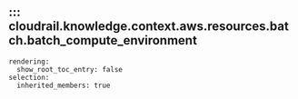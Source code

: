 ## ::: cloudrail.knowledge.context.aws.resources.batch.batch_compute_environment
    rendering:
      show_root_toc_entry: false
    selection:
      inherited_members: true
